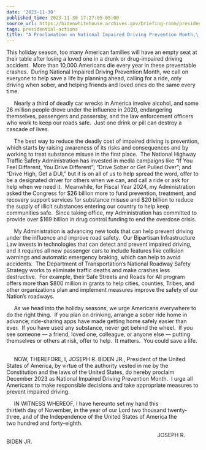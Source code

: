 ```yaml
---
date: '2023-11-30'
published_time: 2023-11-30 17:27:05-05:00
source_url: https://bidenwhitehouse.archives.gov/briefing-room/presidential-actions/2023/11/30/a-proclamation-on-national-impaired-driving-prevention-month-2023/
tags: presidential-actions
title: "A Proclamation on National Impaired Driving Prevention Month,\_2023"
---
```

 
This holiday season, too many American families will have an empty seat
at their table after losing a loved one in a drunk or drug-impaired
driving accident.  More than 10,000 Americans die every year in these
preventable crashes.  During National Impaired Driving Prevention Month,
we call on everyone to help save a life by planning ahead, calling for a
ride, only driving when sober, and helping friends and loved ones do the
same every time.  
  
     Nearly a third of deadly car wrecks in America involve alcohol, and
some 26 million people drove under the influence in 2020, endangering
themselves, passengers and passersby, and the law enforcement officers
who work to keep our roads safe.  Just one drink or pill can destroy a
cascade of lives.

     The best way to reduce the deadly cost of impaired driving is
prevention, which starts by raising awareness of its risks and
consequences and by working to treat substance misuse in the first
place.  The National Highway Traffic Safety Administration has invested
in media campaigns like “If You Feel Different, You Drive Different”;
“Drive Sober or Get Pulled Over”; and “Drive High, Get a DUI,” but it is
on all of us to help spread the word, offer to be a designated driver
for others when we can, and call a ride or ask for help when we need it.
 Meanwhile, for Fiscal Year 2024, my Administration asked the Congress
for $26 billion more to fund prevention, treatment, and recovery support
services for substance misuse and $20 billion to reduce the supply of
illicit substances entering our country to help keep communities safe.
 Since taking office, my Administration has committed to provide over
$169 billion in drug control funding to end the overdose crisis.

     My Administration is advancing new tools that can help prevent
driving under the influence and improve road safety.  Our Bipartisan
Infrastructure Law invests in technologies that can detect and prevent
impaired driving, and it requires all new passenger cars to include
features like collision warnings and automatic emergency braking, which
can help to avoid accidents.  The Department of Transportation’s
National Roadway Safety Strategy works to eliminate traffic deaths and
make crashes less destructive.  For example, their Safe Streets and
Roads for All program offers more than $800 million in grants to help
cities, counties, Tribes, and other organizations plan and implement
measures improve the safety of our Nation’s roadways.

     As we head into the holiday seasons, we urge Americans everywhere
to do the right thing.  If you plan on drinking, arrange a sober ride
home in advance; ride-sharing apps have made getting home safely easier
than ever.  If you have used any substance, never get behind the wheel.
 If you see someone — a friend, loved one, colleague, or anyone else —
putting themselves or others at risk, offer to help.  It matters.  You
could save a life.  

     NOW, THEREFORE, I, JOSEPH R. BIDEN JR., President of the United
States of America, by virtue of the authority vested in me by the
Constitution and the laws of the United States, do hereby proclaim
December 2023 as National Impaired Driving Prevention Month.  I urge all
Americans to make responsible decisions and take appropriate measures to
prevent impaired driving.  
  
     IN WITNESS WHEREOF, I have hereunto set my hand this  
thirtieth day of November, in the year of our Lord
two thousand twenty-three, and of the Independence of the United States
of America the two hundred and forty-eighth.  
  
  
                                                                       
                            JOSEPH R. BIDEN JR.
